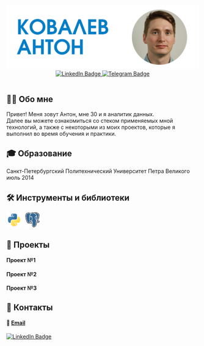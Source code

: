 <div id="header" align="center">
  <img src="/resume/Header.png"/>
</div>
<div id="badges" align="center">
  <a href="https://www.linkedin.com/in/kovanton">
    <img src="https://img.shields.io/badge/LinkedIn-blue?style=for-the-badge&logo=linkedin&logoColor=white" alt="LinkedIn Badge"/>
  </a>
   <a href="https://t.me/Coupet">
    <img src="https://img.shields.io/badge/Telegram-blue?style=for-the-badge&logo=telegram&logoColor=white" alt="Telegram Badge"/>
  </a>
  <br>
    <img src="https://komarev.com/ghpvc/?username=coupet8&style=flat-square&color=blue" alt=""/>
</div>

## :man_technologist: Обо мне
Привет! Меня зовут Антон, мне 30 и я аналитик данных.  
Далее вы можете ознакомиться со стеком применяемых мной технологий, а также с некоторыми из моих проектов, которые я выполнил во время обучения и практики.
## :mortar_board: Образование
Санкт-Петербургский Политехнический Университет Петра Великого  
июль 2014
## :hammer_and_wrench: Инструменты и библиотеки
<div>
  <img src="https://github.com/devicons/devicon/blob/master/icons/python/python-original.svg" title="Python" alt="Python" width="40" height="40"/>&nbsp;
  <img src="https://github.com/devicons/devicon/blob/master/icons/postgresql/postgresql-original.svg" title="PostgreSQL" alt="PostgreSQL" width="40" height="40"/>&nbsp;
</div>

## :briefcase: Проекты
#### Проект №1  
#### Проект №2  
#### Проект №3  
## :wave: Контакты
#### :e-mail: <a href="mailto:kovalev.analyst@gmail.com">Email</a>

<a href="https://www.linkedin.com/in/kovanton">
<img src="https://img.shields.io/badge/LinkedIn-blue?style=for-the-badge&logo=linkedin&logoColor=white" alt="LinkedIn Badge"/>
